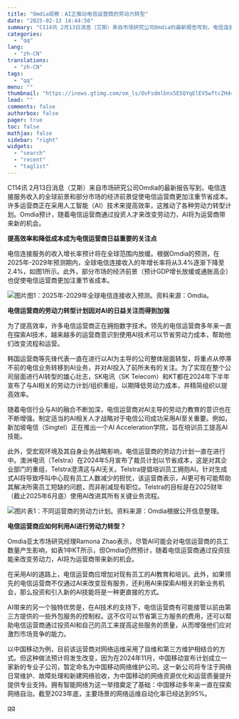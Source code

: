 ```yaml
---
title: "Omdia观察：AI正推动电信运营商的劳动力转型"
date: "2025-02-13 14:44:50"
summary: "C114讯 2月13日消息（艾斯）来自市场研究公司Omdia的最新报告写到，电信连接服务收入的全球前..."
categories:
  - "qq"
lang:
  - "zh-CN"
translations:
  - "zh-CN"
tags:
  - "qq"
menu: ""
thumbnail: "https://inews.gtimg.com/om_ls/OvFsdmlbns5E5QYqElEV5wftcZHd49UcXVEbPrxnTAFyAAA_640360/0"
lead: ""
comments: false
authorbox: false
pager: true
toc: false
mathjax: false
sidebar: "right"
widgets:
  - "search"
  - "recent"
  - "taglist"
---
```


C114讯 2月13日消息（艾斯）来自市场研究公司Omdia的最新报告写到，电信连接服务收入的全球前景和部分市场的经济前景促使电信运营商更加注重节省成本。许多运营商正在采用人工智能（AI）技术来提高效率，这推动了各种劳动力转型计划。Omdia预计，随着电信运营商通过投资人才来改变劳动力，AI将为运营商带来新的机会。

**提高效率和降低成本成为电信运营商日益重要的关注点**

电信连接服务的收入增长率预计将在全球范围内放缓。根据Omdia的预测，在2025年-2029年预测期内，全球电信连接收入的年增长率将从3.4%逐渐下降至2.4%，如图1所示。此外，部分市场的经济前景（预计GDP增长放缓或通胀高企）也促使电信运营商更加注重节省成本。

![图片](https://inews.gtimg.com/news_bt/OjUjwjAf1wkY-InrQSw_ZP2hAjIpYzE3Aiz9va6SmaQyUAA/641)图1：2025年-2029年全球电信连接收入预测。资料来源：Omdia。

**电信运营商的劳动力转型计划因对AI的日益关注而得到加强**

为了提高效率，许多电信运营商正在拥抱数字技术。领先的电信运营商多年来一直在探索AI技术，越来越多的运营商意识到使用AI技术可以节省劳动力成本，帮助他们改变流程和运营。

韩国运营商等先锋代表一直在进行以AI为主导的公司整体层面转型，将重点从停滞不前的电信业务转移到AI业务，并对AI投入了前所未有的关注。为了实现在整个公司层面进行AI转型的雄心壮志，SK电讯（SK Telecom）和KT都在2024年下半年宣布了与AI相关的劳动力计划/组织重组，以期降低劳动力成本，并精简组织以提高效率。

随着电信行业与AI的融合不断加深，电信运营商对AI主导的劳动力教育的意识也在不断增强。制定适当的AI相关人才战略对于电信公司成功采用AI至关重要。例如，新加坡电信（Singtel）正在推出一个AI Acceleration学院，旨在培训员工提高AI技能。

此外，受宏观环境及其自身业务战略影响，电信运营商的劳动力计划一直在进行中。澳洲电讯（Telstra）在2024年5月宣布了裁员计划以节省成本，这是对其企业部门的重组，Telstra澄清这与AI无关。Telstra提倡培训员工拥抱AI。针对生成式AI将导致呼叫中心现有员工人数减少的担忧，该运营商表示，AI更可有可能帮助其解决所需员工短缺的问题，而非削减现有职位。Telstra的目标是在2025财年（截止2025年6月底）使用AI改进其所有关键业务流程。

![图片](https://inews.gtimg.com/news_bt/O834Lyn92wELVK1LV--isaYWFv8dTYC-XySG2rdnlCSdoAA/641)表1：不同运营商的劳动力计划。资料来源：Omdia根据公开信息整理。

**电信运营商应如何利用AI进行劳动力转型？**

Omdia亚太市场研究经理Ramona Zhao表示，尽管AI可能会对电信运营商的员工数量产生影响，如表1中KT所示，但Omdia仍然预计，随着电信运营商通过投资技能来改变劳动力，AI将为运营商带来新的机会。

在采用AI的道路上，电信运营商应增加对现有员工的AI教育和培训。此外，如果领先的电信运营商不仅通过AI来改变现有服务，还利用AI来探索AI相关的新业务机会，那么投资和引入新的AI技能将是一种更直接的方式。

AI带来的另一个独特优势是，在AI技术的支持下，电信运营商有可能接管以前由第三方提供的一些外包服务的控制权。这不仅可以节省第三方服务的费用，还可以帮助电信运营商通过投资AI和自己的员工来提高这些服务的质量，从而增强他们应对激烈市场竞争的能力。

以中国移动为例，目前该运营商对网络运维采用了自维和第三方维护相结合的方式。但这种做法预计将发生改变，因为在2024年11月，中国移动宣布计划成立一家新的专业子公司，暂定命名为中国移动网络维护公司。这一新公司将专注于网络日常维护、故障处理和新建网络验收，为中国移动的网络资源优化和运营质量提升提供专业支持。拥有智能网络为这一举措奠定了基础：中国移动多年来一直在探索网络自治。截至2023年底，主要场景的网络运维自动化率已经达到95%。

[qq](https://new.qq.com/rain/a/20250213A04UMG00)

